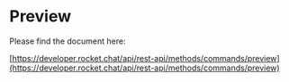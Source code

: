 # Preview

Please find the document here: 

[https://developer.rocket.chat/api/rest-api/methods/commands/preview](https://developer.rocket.chat/api/rest-api/methods/commands/preview)

